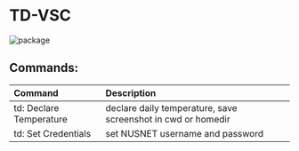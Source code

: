 # TD-VSC

![package](https://github.com/lirc572/TD-VSC/workflows/Package%20Extension/badge.svg)

## Commands:

| Command                 | Description                                                  |
|:----------------------- |:------------------------------------------------------------ |
| td: Declare Temperature | declare daily temperature, save screenshot in cwd or homedir |
| td: Set Credentials     | set NUSNET username and password                             |
